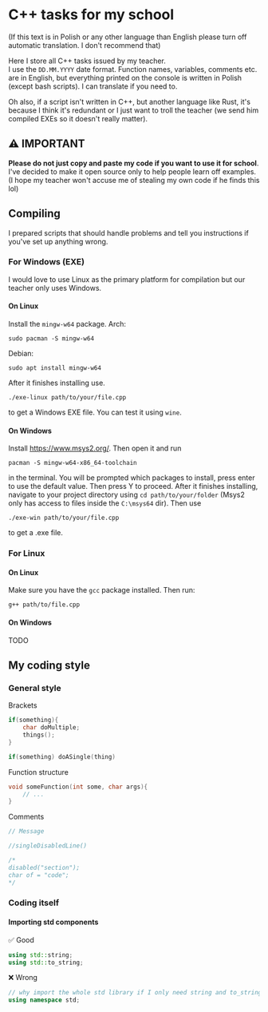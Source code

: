 # C++ tasks for my school
(If this text is in Polish or any other language than English please turn off automatic translation. I don't recommend that)

Here I store all C++ tasks issued by my teacher.  
I use the `DD.MM.YYYY` date format. Function names, variables, comments etc. are in English, but everything printed on the console is written in Polish (except bash scripts). I can translate if you need to. 

Oh also, if a script isn't written in C++, but another language like Rust, it's because I think it's redundant or I just want to troll the teacher (we send him compiled EXEs so it doesn't really matter).

## ⚠️ IMPORTANT
**Please do not just copy and paste my code if you want to use it for school**. I've decided to make it open source only to help people learn off examples.  
(I hope my teacher won't accuse me of stealing my own code if he finds this lol)

## Compiling
I prepared scripts that should handle problems and tell you instructions if you've set up anything wrong.
### For Windows (EXE)
I would love to use Linux as the primary platform for compilation but our teacher only uses Windows.  
#### On Linux
Install the `mingw-w64` package.
Arch:
```
sudo pacman -S mingw-w64
```
Debian:
```
sudo apt install mingw-w64
```

After it finishes installing use.
```
./exe-linux path/to/your/file.cpp
```
to get a Windows EXE file.
You can test it using `wine`.

#### On Windows
Install https://www.msys2.org/.
Then open it and run
```
pacman -S mingw-w64-x86_64-toolchain
```
in the terminal.
You will be prompted which packages to install, press enter to use the default value. Then press Y to proceed.
After it finishes installing, navigate to your project directory using `cd path/to/your/folder` (Msys2 only has access to files inside the `C:\msys64` dir).
Then use
```
./exe-win path/to/your/file.cpp
```
to get a .exe file.

### For Linux
#### On Linux
Make sure you have the `gcc` package installed. Then run:
```
g++ path/to/file.cpp
```
#### On Windows
TODO

## My coding style
### General style
Brackets
```cpp
if(something){
    char doMultiple;
    things();
}
```
```cpp
if(something) doASingle(thing)
```
Function structure
```cpp
void someFunction(int some, char args){
    // ...
}
```
Comments
```cpp
// Message
```
```cpp
//singleDisabledLine()
```
```cpp
/*
disabled("section");
char of = "code";
*/
```
### Coding itself
#### Importing std components
✅ Good
```cpp
using std::string;
using std::to_string;
```
❌ Wrong
```cpp
// why import the whole std library if I only need string and to_string
using namespace std;
```
